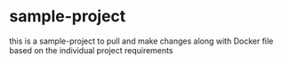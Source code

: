 # sample-project
this is a sample-project to pull and make changes along with Docker file based on the individual project requirements
